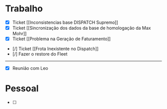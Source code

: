 
# Trabalho

- [x] Ticket [[Inconsistencias base DISPATCH Supremo]]
- [x] Ticket [[Sincronização dos dados da base de homologação da Max Mohr]]
- [x] Ticket [[Problema na Geração de Faturamento]]
- [/] Ticket [[Frota Inexistente no Dispatch]]
- [/] Fazer o restore do Fleet
---
- [x] Reunião com Leo

# Pessoal

- [ ] 
